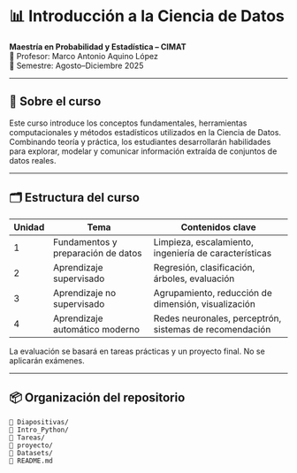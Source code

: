 # 📊 Introducción a la Ciencia de Datos
**Maestría en Probabilidad y Estadística – CIMAT**  
📍 Profesor: Marco Antonio Aquino López  
📆 Semestre: Agosto–Diciembre 2025

---

## 🧠 Sobre el curso

Este curso introduce los conceptos fundamentales, herramientas computacionales y métodos estadísticos utilizados en la Ciencia de Datos. Combinando teoría y práctica, los estudiantes desarrollarán habilidades para explorar, modelar y comunicar información extraída de conjuntos de datos reales.

---

## 🗂 Estructura del curso

| Unidad | Tema | Contenidos clave |
|-------|------|-------------------|
| 1 | Fundamentos y preparación de datos | Limpieza, escalamiento, ingeniería de características |
| 2 | Aprendizaje supervisado | Regresión, clasificación, árboles, evaluación |
| 3 | Aprendizaje no supervisado | Agrupamiento, reducción de dimensión, visualización |
| 4 | Aprendizaje automático moderno | Redes neuronales, perceptrón, sistemas de recomendación |

La evaluación se basará en tareas prácticas y un proyecto final. No se aplicarán exámenes.

---

## 📦 Organización del repositorio

```plaintext
📁 Diapositivas/
📁 Intro_Python/
📁 Tareas/
📁 proyecto/
📁 Datasets/
📄 README.md

